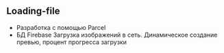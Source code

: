 ## Loading-file

- Разработка с помощью Parcel
- БД Firebase
Загрузка изображений в сеть. Динамическое создание превью, процент прогресса загрузки
